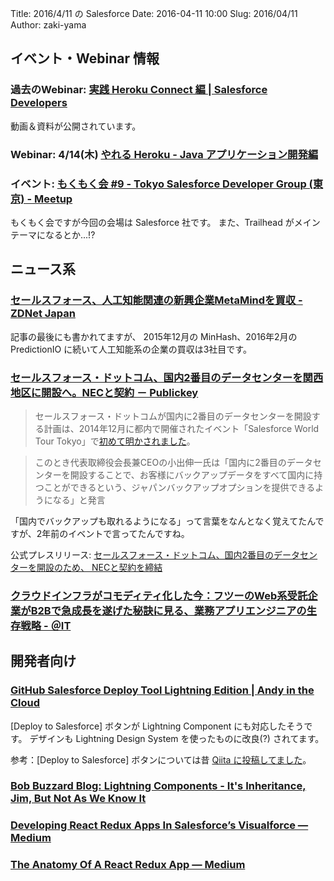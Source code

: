 Title: 2016/4/11 の Salesforce
Date: 2016-04-11 10:00
Slug: 2016/04/11
Author: zaki-yama

## イベント・Webinar 情報

### 過去のWebinar: [実践 Heroku Connect 編 | Salesforce Developers](https://developer.salesforce.com/events/webinars/heroku_connect)

動画＆資料が公開されています。

### Webinar: 4/14(木) [やれる Heroku - Java アプリケーション開発編](https://developer.salesforce.com/events/webinars/herokujava_0414)

### イベント: [もくもく会 #9 - Tokyo Salesforce Developer Group (東京) - Meetup](http://www.meetup.com/ja-JP/Tokyo-Salesforce-Developer-Group/events/229981986/)

もくもく会ですが今回の会場は Salesforce 社です。
また、Trailhead がメインテーマになるとか...!?

## ニュース系

### [セールスフォース、人工知能関連の新興企業MetaMindを買収 - ZDNet Japan](http://japan.zdnet.com/article/35080670/)

記事の最後にも書かれてますが、 2015年12月の MinHash、2016年2月の PredictionIO に続いて人工知能系の企業の買収は3社目です。

### [セールスフォース・ドットコム、国内2番目のデータセンターを関西地区に開設へ。NECと契約 － Publickey](http://www.publickey1.jp/blog/16/2nec.html)

> セールスフォース・ドットコムが国内に2番目のデータセンターを開設する計画は、2014年12月に都内で開催されたイベント「Salesforce World Tour Tokyo」で[初めて明かされました](http://www.publickey1.jp/blog/14/2_8.html)。

> このとき代表取締役会長兼CEOの小出伸一氏は「国内に2番目のデータセンターを開設することで、お客様にバックアップデータをすべて国内に持つことができるという、ジャパンバックアップオプションを提供できるようになる」と発言

「国内でバックアップも取れるようになる」って言葉をなんとなく覚えてたんですが、2年前のイベントで言ってたんですね。

公式プレスリリース: [セールスフォース・ドットコム、国内2番目のデータセンターを開設のため、 NECと契約を締結](http://www.salesforce.com/jp/company/news-press/press-releases/2016/04/160405.jsp)

### [クラウドインフラがコモディティ化した今：フツーのWeb系受託企業がB2Bで急成長を遂げた秘訣に見る、業務アプリエンジニアの生存戦略 - ＠IT](http://www.atmarkit.co.jp/ait/articles/1603/31/news005.html)

## 開発者向け

### [GitHub Salesforce Deploy Tool Lightning Edition | Andy in the Cloud](https://andyinthecloud.com/2016/04/02/github-salesforce-deploy-lightning-edition/)

[Deploy to Salesforce] ボタンが Lightning Component にも対応したそうです。
デザインも Lightning Design System を使ったものに改良(?) されてます。

参考：[Deploy to Salesforce] ボタンについては昔 [Qiita に投稿してました](http://qiita.com/zaki-yama/items/88906ae9d42b31a56354)。

### [Bob Buzzard Blog: Lightning Components - It's Inheritance, Jim, But Not As We Know It](http://bobbuzzard.blogspot.jp/2016/03/lightning-components-it-inheritance-jim.html)

### [Developing React Redux Apps In Salesforce’s Visualforce — Medium](https://medium.com/@rajaraodv/developing-react-redux-apps-in-salesforce-s-visualforce-3ad7be560d1c#.atwch4iu8)

### [The Anatomy Of A React Redux App — Medium](https://medium.com/@rajaraodv/the-anatomy-of-a-react-redux-app-759282368c5a#.3gweebq74)
